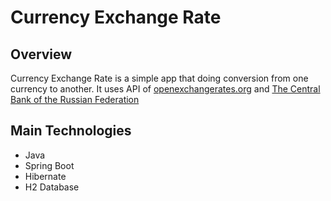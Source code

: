 ﻿# Currency Exchange Rate

## Overview
Currency Exchange Rate is a simple app that doing conversion from one currency to another. It uses API of [openexchangerates.org](https://openexchangerates.org) and [The Central Bank of the Russian Federation](http://www.cbr.ru/)


## Main Technologies
 - Java
 - Spring Boot
 - Hibernate
 - H2 Database